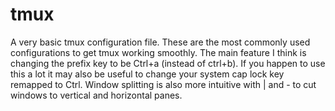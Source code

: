 # tmux

A very basic tmux configuration file. These are the most commonly used configurations to get tmux working smoothly. 
The main feature I think is changing the prefix key to be Ctrl+a (instead of ctrl+b). If you happen to use this a lot it may also be useful to change your system cap lock key remapped to Ctrl.
Window splitting is also more intuitive with | and - to cut windows to vertical and horizontal panes. 

